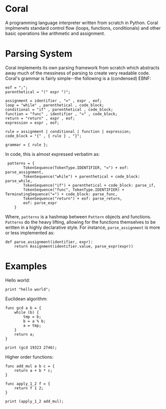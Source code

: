 Coral
=====
A programming language interpreter written from scratch in Python. Coral implmenets standard control flow (loops, functions, conditionals) and other basic operations like arithmetic and assignment.

# Parsing System
Coral implements its own parsing framework from scratch which abstracts away much of the messiness of parsing to create very readable code. Coral's grammar is fairly simple--the following is a (condensed) EBNF:
```
eof = ";";
parenthetical = "(" expr ")";

assignment = identifier , "=" , expr , eof;
loop = "while" , parenthetical , code_block;
conditional = "if" , parenthetical , code_block;
function = "func" , identifier , "=" , code_block;
return = "return" , expr , eof;
expression = expr , eof;

rule = assignment | conditional | function | expression;
code_block = "{" , { rule } , "}";

grammar = { rule };
```
In code, this is almost expressed verbatim as:
```
 patterns = {
        TokenSequence(TokenType.IDENTIFIER, "=") + eof: parse_assignment,
        TokenSequence("while") + parenthetical + code_block: parse_while,
        TokenSequence("if") + parenthetical + code_block: parse_if,
        TokenSequence("func", TokenType.IDENTIFIER) + TerminatingSequence("=") + code_block: parse_func,
        TokenSequence("return") + eof: parse_return,
        eof: parse_expr
    }
```
Where, `patterns` is a hashmap between `Pattern` objects and functions. `Patterns` do the heavy lifting, allowing for the functions themselves to be written in a highly declarative style. For instance, `parse_assignment` is more or less implemented as:
```
def parse_assignment(identifier, expr):
    return Assignment(identifier.value, parse_expr(expr))
```

# Examples
Hello world:
```
print "hello world";
```
Euclidean algorithm:
```
func gcd a b = {
    while (b) {
        tmp = b;
        b = a % b;
        a = tmp;
    }
    return a;
}

print (gcd 19323 2746);
```
Higher order functions:
```
func add_mul a b c = {
    return a + b * c;
}

func apply_1_2 f = {
    return f 1 2;
}

print (apply_1_2 add_mul);
```
